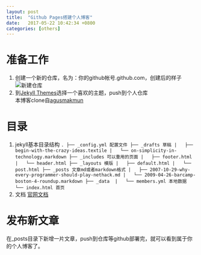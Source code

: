 ```yaml
---
layout: post
title:  "Github Pages搭建个人博客"
date:   2017-05-22 10:42:34 +0800
categories: [others]
---
```

# 准备工作
1. 创建一个新的仓库，名为：你的github帐号.github.com，创建后的样子   
![新建仓库](/images/2017.05.22/repository.png)   
2. 到[Jekyll Themes](http://jekyllthemes.org/)选择一个喜欢的主题，push到个人仓库   
本博客clone自[agusmakmun](https://github.com/agusmakmun/agusmakmun.github.io)

# 目录
1. jekyll基本目录结构
`
.
├── _config.yml 配置文件
├── _drafts 草稿
|   ├── begin-with-the-crazy-ideas.textile
|   └── on-simplicity-in-technology.markdown
├── _includes 可以重用的页面
|   ├── footer.html
|   └── header.html
├── _layouts 模版
|   ├── default.html
|   └── post.html
├── _posts 文章md或者markdown格式
|   ├── 2007-10-29-why-every-programmer-should-play-nethack.md
|   └── 2009-04-26-barcamp-boston-4-roundup.markdown
├── _data 
|   └── members.yml 本地数据
└── index.html 首页
`
2. 文档
[官网文档](http://jekyll.com.cn/docs/home/)

# 发布新文章
在_posts目录下新增一片文章，push到仓库等github部署完，就可以看到属于你的个人博客了。

